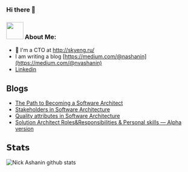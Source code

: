 ### Hi there 👋


### <img src="https://github.com/TheDudeThatCode/TheDudeThatCode/blob/master/Assets/Developer.gif" width="45px"> About Me:
- 🏦 I'm a CTO at http://skyeng.ru/
- I am writing a blog [https://medium.com/@nashanin](https://medium.com/@nvashanin)
- [Linkedin](https://linkedin.com/in/nikolay-ashanin-7bb3a57a)

## Blogs

<!-- BLOG-POST-LIST:START -->
- [The Path to Becoming a Software Architect](https://medium.com/@nvashanin/the-path-to-becoming-a-software-architect-de53f1cb310a)
- [Stakeholders in Software Architecture](https://medium.com/@nvashanin/stakeholders-in-software-architecture-6d18f36250f9)
- [Quality attributes in Software Architecture](https://medium.com/@nvashanin/quality-attributes-in-software-architecture-3844ea482732)
- [Solution Architect Roles&Responsibilities & Personal skills — Alpha version](https://medium.com/@nvashanin/solution-architect-roles-responsibilities-personal-skills-alpha-version-7315e591d0a8)

<!-- BLOG-POST-LIST:END -->

## 𝗦𝘁𝗮𝘁𝘀
![Nick Ashanin github stats](https://github-readme-stats.vercel.app/api?username=NikAshanin&show_icons=true&theme=dracula)

